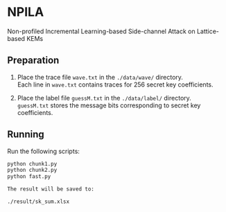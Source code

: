 # NPILA
Non-profiled Incremental Learning-based Side-channel Attack on Lattice-based KEMs

## Preparation
1. Place the trace file `wave.txt` in the `./data/wave/` directory.  
   Each line in `wave.txt` contains traces for 256 secret key coefficients.

2. Place the label file `guessM.txt` in the `./data/label/` directory.  
   `guessM.txt` stores the message bits corresponding to secret key coefficients.

## Running
Run the following scripts:

```bash
python chunk1.py
python chunk2.py
python fast.py

The result will be saved to:

./result/sk_sum.xlsx
